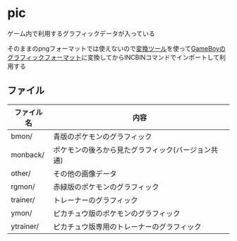 # pic 

ゲーム内で利用するグラフィックデータが入っている

そのままのpngフォーマットでは使えないので[変換ツール](../docs/rgbgfx.md)を使って[GameBoyのグラフィックフォーマット](../docs/2bpp.md)に変換してからINCBINコマンドでインポートして利用する

## ファイル

 ファイル名  |  内容
---- | ----
 bmon/  |  青版のポケモンのグラフィック
 monback/  |  ポケモンの後ろから見たグラフィック(バージョン共通)
 other/  |  その他の画像データ
 rgmon/  |  赤緑版のポケモンのグラフィック
 trainer/  |  トレーナーのグラフィック
 ymon/  |  ピカチュウ版のポケモンのグラフィック
 ytrainer/  |  ピカチュウ版専用のトレーナーのグラフィック